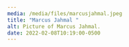 ```yaml
---
media: /media/files/marcusjahmal.jpeg
title: "Marcus Jahmal "
alt: Picture of Marcus Jahmal.
date: 2022-02-08T10:19:00-0500
---
```

